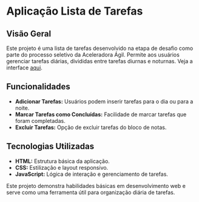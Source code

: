 # Aplicação Lista de Tarefas

## Visão Geral
Este projeto é uma lista de tarefas desenvolvido na etapa de desafio como parte do processo seletivo da Aceleradora Ágil. Permite aos usuários gerenciar tarefas diárias, divididas entre tarefas diurnas e noturnas.
Veja a interface [aqui](https://ester-arruda.github.io/Lista-de-Tarefas/).

## Funcionalidades
- **Adicionar Tarefas:** Usuários podem inserir tarefas para o dia ou para a noite.
- **Marcar Tarefas como Concluídas:** Facilidade de marcar tarefas que foram completadas.
- **Excluir Tarefas:** Opção de excluir tarefas do bloco de notas.

## Tecnologias Utilizadas
- **HTML:** Estrutura básica da aplicação.
- **CSS:** Estilização e layout responsivo.
- **JavaScript:** Lógica de interação e gerenciamento de tarefas.

Este projeto demonstra habilidades básicas em desenvolvimento web e serve como uma ferramenta útil para organização diária de tarefas.
